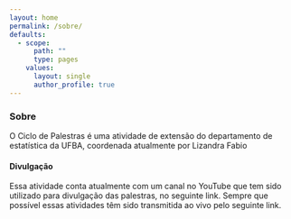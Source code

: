 ```yaml
---
layout: home
permalink: /sobre/
defaults:
  - scope:
      path: ""
      type: pages
    values:
      layout: single
      author_profile: true
---
```


### Sobre

O Ciclo de Palestras é uma atividade de extensão do departamento de estatística da UFBA, coordenada atualmente por Lizandra Fabio 

#### Divulgação

Essa atividade conta atualmente com um canal no YouTube que tem sido utilizado para divulgação das palestras, no seguinte link. Sempre que possível essas atividades têm sido transmitida ao vivo pelo seguinte link. 
